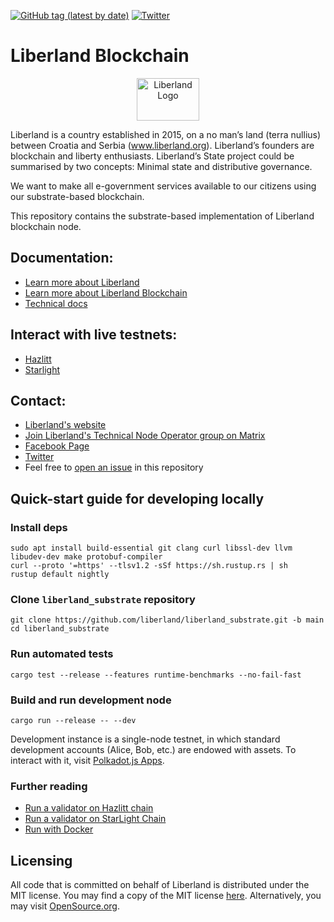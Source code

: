 [![GitHub tag (latest by date)](https://img.shields.io/github/v/tag/liberland/liberland_substrate)](https://github.com/liberland/liberland_substrate/tags) [![Twitter](https://img.shields.io/badge/Twitter-gray?logo=twitter)](https://twitter.com/Liberland_org)

# Liberland Blockchain
<p>
<center>
   <img src="https://lgl.liberland.org/uploads/-/system/appearance/header_logo/1/Liberland_vlajka.png" alt="Liberland Logo" style="height: 68px; width:100px;"/>

</center>
</p>

Liberland is a country established in 2015, on a no man’s land (terra nullius) between Croatia and Serbia (www.liberland.org). Liberland’s founders are blockchain and liberty enthusiasts. Liberland’s State project could be summarised by two concepts: Minimal state and distributive governance.

We want to make all e-government services available to our citizens using our substrate-based blockchain.

This repository contains the substrate-based implementation of Liberland blockchain node.

## Documentation:
* [Learn more about Liberland](https://liberland-1.gitbook.io/wiki/)
* [Learn more about Liberland Blockchain](https://liberland-1.gitbook.io/wiki/v/public-documents/blockchain)
* [Technical docs](https://github.com/liberland/liberland.github.io/)

## Interact with live testnets:
* [Hazlitt](https://polkadot.js.org/apps/?rpc=wss%3A%2F%2Fl2.laissez-faire.trade#/explorer)
* [Starlight](https://polkadot.js.org/apps/?rpc=wss%253A%252F%252Ftestchain.liberland.org)

## Contact:
* [Liberland's website](https://liberland.org/)
* [Join Liberland's Technical Node Operator group on Matrix](https://matrix.to/#/!YzbTfsgCDANzhNLYpW:matrix.org?via=matrix.org)
* [Facebook Page](https://www.facebook.com/liberland)
* [Twitter](https://twitter.com/Liberland_org)
* Feel free to [open an issue](https://github.com/liberland/liberland_substrate/issues/new) in this repository

## Quick-start guide for developing locally

### Install deps
```
sudo apt install build-essential git clang curl libssl-dev llvm libudev-dev make protobuf-compiler
curl --proto '=https' --tlsv1.2 -sSf https://sh.rustup.rs | sh
rustup default nightly
```

### Clone `liberland_substrate` repository
```
git clone https://github.com/liberland/liberland_substrate.git -b main
cd liberland_substrate
```

### Run automated tests
```
cargo test --release --features runtime-benchmarks --no-fail-fast
```

### Build and run development node
```
cargo run --release -- --dev
```

Development instance is a single-node testnet, in which standard development
accounts (Alice, Bob, etc.) are endowed with assets. To interact with it, visit
[Polkadot.js Apps](https://polkadot.js.org/apps/?rpc=ws://localhost:9944).

### Further reading
* [Run a validator on Hazlitt chain](https://github.com/liberland/liberland.github.io/blob/main/docs/run_validator.md)
* [Run a validator on StarLight Chain](https://github.com/liberland/liberland.github.io/blob/main/docs/run_a_validator_on_starlight.md)
* [Run with Docker](https://github.com/liberland/liberland.github.io/blob/main/docs/docker.md)


## Licensing
All code that is committed on behalf of Liberland is distributed under the MIT license. 
You may find a copy of the MIT license [here](https://github.com/liberland/liberland_substrate/blob/main/LICENSE-MIT). Alternatively, you may visit [OpenSource.org](https://opensource.org/licenses/MIT).